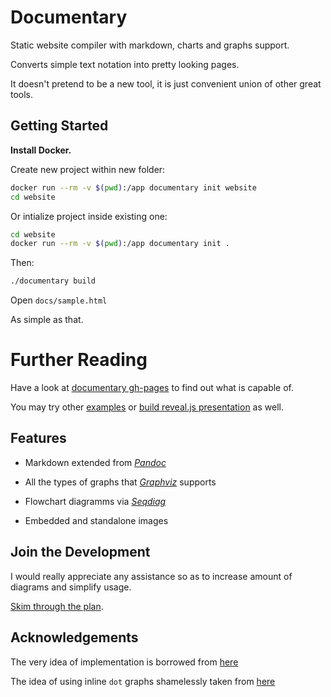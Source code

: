 # Documentary

Static website compiler with markdown, charts and graphs support.

Converts simple text notation into pretty looking pages.

It doesn't pretend to be a new tool, it is just convenient union of other great tools.

## Getting Started

**Install Docker.**

Create new project within new folder:

```bash
docker run --rm -v $(pwd):/app documentary init website
cd website
```

Or intialize project inside existing one:

```bash
cd website
docker run --rm -v $(pwd):/app documentary init .
```

Then:

```bash
./documentary build
```

Open `docs/sample.html`

As simple as that.

# Further Reading

Have a look at [documentary gh-pages](https://nirname.github.io/documentary-docs/)
to find out what is capable of.

You may try other [examples](https://nirname.github.io/documentary-docs/#examples) or
[build reveal.js presentation](https://nirname.github.io/documentary-docs/#reveal.js) as well.

## Features

* Markdown extended from *[Pandoc](https://pandoc.org/)*

* All the types of graphs that *[Graphviz](https://graphviz.org/)* supports

* Flowchart diagramms via *[Seqdiag](http://blockdiag.com/en/seqdiag/index.html)*

* Embedded and standalone images

## Join the Development

I would really appreciate any assistance so as to increase amount of diagrams and simplify usage.

[Skim through the plan](https://nirname.github.io/documentary-docs/todo.html).

## Acknowledgements

The very idea of implementation is borrowed from [here](https://tylercipriani.com/blog/2014/05/13/replace-jekyll-with-pandoc-makefile/)

The idea of using inline `dot` graphs shamelessly taken from [here](https://gitlab.com/meonkeys/pandoc-dot-svg-hack/tree/master)